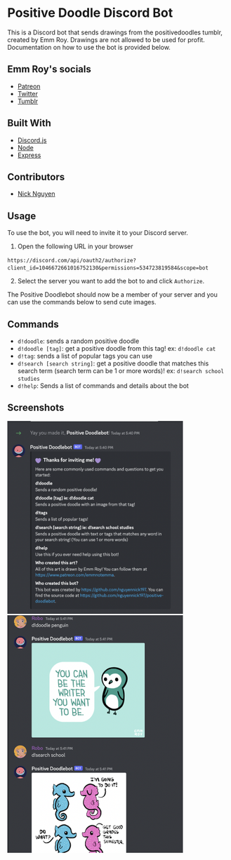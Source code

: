 # Positive Doodle Discord Bot

This is a Discord bot that sends drawings from the positivedoodles tumblr, created by Emm Roy. Drawings are not allowed to be used for profit. Documentation on how to use the bot is provided below.

## Emm Roy's socials
 - [Patreon](https://www.patreon.com/emmnotemma)
 - [Twitter](https://twitter.com/emmnotemma)
 - [Tumblr](https://positivedoodles.tumblr.com/)

## Built With
 - [Discord.js](https://discordjs.guide/)
 - [Node](https://nodejs.org/en/)
 - [Express](https://expressjs.com/)

## Contributors 
 - [Nick Nguyen](https://github.com/nguyennick197)


## Usage

To use the bot, you will need to invite it to your Discord server.

1. Open the following URL in your browser

`https://discord.com/api/oauth2/authorize?client_id=1046672661016752130&permissions=534723819584&scope=bot`

2. Select the server you want to add the bot to and click `Authorize`.

The Positive Doodlebot should now be a member of your server and you can use the commands below to send cute images.

## Commands

 - `d!doodle`: sends a random positive doodle
 - `d!doodle [tag]`: get a positive doodle from this tag! ex: `d!doodle cat`
 - `d!tag`: sends a list of popular tags you can use 
 - `d!search [search string]`: get a positive doodle that matches this search term (search term can be 1 or more words)! ex: `d!search school studies`
 - `d!help`: Sends a list of commands and details about the bot

## Screenshots

<img src="readme_images/doodlebot_intro.png" alt="Location Weather" width="400"/>

<img src="readme_images/doodlebot_examples.png" alt="Location Weather" width="400"/>